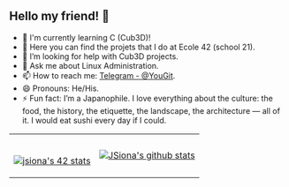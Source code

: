 ## Hello my friend! 👋

<!--
**AJ-Se7eN/AJ-Se7eN** is a ✨ _special_ ✨ repository because its `README.md` (this file) appears on your GitHub profile.
-->

- 🔭 I'm currently learning C (Cub3D)!
- 🌱 Here you can find the projets that I do at Ecole 42 (school 21).
- 🤔 I’m looking for help with Cub3D projects.
- 💬 Ask me about Linux Administration.
- 📫 How to reach me: [Telegram - @YouGit](https://t.me/YouGit).
- 😄 Pronouns: He/His.
- ⚡ Fun fact:  I’m a Japanophile. I love everything about the culture: the food, the history, the etiquette, the landscape, the architecture — all of it. I would eat sushi every day if I could.

<table>
<tr>
  <td></br>

  [![jsiona's 42 stats](https://badge42.herokuapp.com/api/stats/jsiona)](https://github.com/JaeSeoKim/badge42)

  </td>
  <td>
  <a href="https://github.com/kylr42"> 
      <img align="center" src="https://github-readme-stats.vercel.app/api?username=kylr42&show_icons=true&show_icons=true&theme=react&line_height=27"       alt="JSiona's github stats"/>
</a></td>
</tr>

</table>





